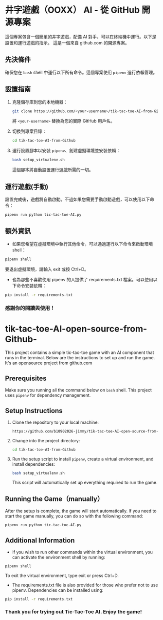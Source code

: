 # 井字遊戲（OOXX） AI - 從 GitHub 開源專案

這個專案包含一個簡單的井字遊戲，配備 AI 對手，可以在終端機中運行。以下是設置和運行遊戲的指示。
這是一個來自 github.com 的開源專案。

## 先決條件

確保您在 `bash` shell 中運行以下所有命令。這個專案使用 `pipenv` 進行依賴管理。

## 設置指南

1. 克隆儲存庫到您的本地機器：

    ```sh
    git clone https://github.com/<your-username>/tik-tac-toe-AI-from-Github.git
    ```

    將 `<your-username>` 替換為您的實際 GitHub 用戶名。

2. 切換到專案目錄：

    ```sh
    cd tik-tac-toe-AI-from-Github
    ```

3. 運行設置腳本以安裝 `pipenv`、創建虛擬環境並安裝依賴：

    ```sh
    bash setup_virtualenv.sh
    ```

    這個腳本將自動設置運行遊戲所需的一切。

## 運行遊戲(手動)

設置完成後，遊戲將自動啟動。不過如果您需要手動啟動遊戲，可以使用以下命令：

```sh
pipenv run python tic-tac-toe-AI.py
```

## 額外資訊
- 如果您希望在虛擬環境中執行其他命令，可以通過運行以下命令來啟動環境 shell：

```sh
pipenv shell
```
要退出虛擬環境，請輸入 exit 或按 Ctrl+D。

- 也為那些不喜歡使用 pipenv 的人提供了 requirements.txt 檔案。可以使用以下命令安裝依賴：

```sh
pip install -r requirements.txt
```
### 感謝你的閱讀與使用！


# tik-tac-toe-AI-open-source-from-Github-

This project contains a simple tic-tac-toe game with an AI component that runs in the terminal. Below are the instructions to set up and run the game.
It's an opensource project from github.com

## Prerequisites

Make sure you running all the command below on `bash` shell. This project uses `pipenv` for dependency management.

## Setup Instructions

1. Clone the repository to your local machine:

    ```sh
    https://github.com/b10902026-jimmy/tik-tac-toe-AI-open-source-from-Github-
    ```

2. Change into the project directory:

    ```sh
    cd tik-tac-toe-AI-from-Github
    ```

3. Run the setup script to install `pipenv`, create a virtual environment, and install dependencies:

    ```sh
    bash setup_virtualenv.sh
    ```

    This script will automatically set up everything required to run the game.

## Running the Game（manually）

After the setup is complete, the game will start automatically. If you need to start the game manually, you can do so with the following command:

```sh
pipenv run python tic-tac-toe-AI.py
```

## Additional Information
- If you wish to run other commands within the virtual environment, you can activate the environment shell by running:

```sh
pipenv shell
```

 To exit the virtual environment, type exit or press Ctrl+D.

- The requirements.txt file is also provided for those who prefer not to use pipenv. Dependencies can be installed using:

```sh
pip install -r requirements.txt
```
### Thank you for trying out Tic-Tac-Toe AI. Enjoy the game!
